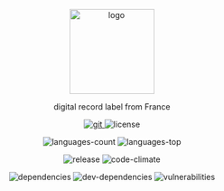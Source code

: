 <p align="center">
    <a href="https://www.emkanrecords.com">
        <img width=150 src="https://i.imgur.com/hDy0s9d.png" alt="logo">
    </a>
</p>

<p align="center">
    digital record label from France
</p>

<p align="center">
    <a href="https://github.com/emkanrecords/emkanrecords-www">
        <img src="https://img.shields.io/github/stars/emkanrecords/emkanrecords-www?label=git" alt="git">
    </a>
    <img src="https://img.shields.io/github/license/emkanrecords/emkanrecords-www" alt="license">
</p>

<p align="center">
    <img src="https://img.shields.io/github/languages/count/emkanrecords/emkanrecords-www" alt="languages-count">
    <img src="https://img.shields.io/github/languages/top/emkanrecords/emkanrecords-www" alt="languages-top">
</p>

<p align="center">
    <img src="https://img.shields.io/github/v/release/emkanrecords/emkanrecords-www" alt="release">
    <img src="https://api.codeclimate.com/v1/badges/ced06df34aa1ac312864/maintainability" alt="code-climate">
</p>

<p align="center">
    <img src="https://img.shields.io/david/emkanrecords/emkanrecords-www" alt="dependencies">
    <img src="https://img.shields.io/david/dev/emkanrecords/emkanrecords-www" alt="dev-dependencies">
    <img src="https://img.shields.io/snyk/vulnerabilities/github/emkanrecords/emkanrecords-www" alt="vulnerabilities">
</p>